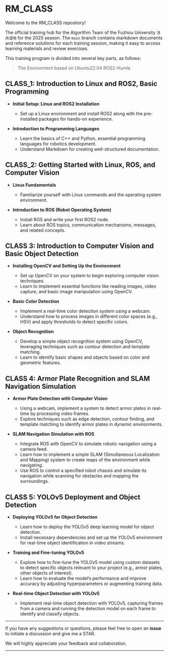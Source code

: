 # RM_CLASS
Welcome to the RM_CLASS repository!

The official training hub for the Algorithm Team of the Fuzhou University `浮舟湿地` for the 2025 season. The `main` branch contains markdown documents and reference solutions for each training session, making it easy to access learning materials and review exercises.

This training program is divided into several key parts, as follows:

> The Environment based on Ubuntu22.04 ROS2-Humle

## CLASS_1: Introduction to Linux and ROS2, Basic Programming

- **Initial Setup: Linux and ROS2 Installation**
  - Set up a Linux environment and install ROS2 along with the pre-installed packages for hands-on experience.
  
- **Introduction to Programming Languages**
  - Learn the basics of C++ and Python, essential programming languages for robotics development.
  - Understand Markdown for creating well-structured documentation.

## CLASS_2: Getting Started with Linux, ROS, and Computer Vision

- **Linux Fundamentals**
  - Familiarize yourself with Linux commands and the operating system environment.

- **Introduction to ROS (Robot Operating System)**
  - Install ROS and write your first ROS2 node.
  - Learn about ROS topics, communication mechanisms, messages, and related concepts.

## CLASS 3: Introduction to Computer Vision and Basic Object Detection

- **Installing OpenCV and Setting Up the Environment**
  - Set up OpenCV on your system to begin exploring computer vision techniques.
  - Learn to implement essential functions like reading images, video capture, and basic image manipulation using OpenCV.

- **Basic Color Detection**
  - Implement a real-time color detection system using a webcam.
  - Understand how to process images in different color spaces (e.g., HSV) and apply thresholds to detect specific colors.
  
- **Object Recognition**
  - Develop a simple object recognition system using OpenCV, leveraging techniques such as contour detection and template matching.
  - Learn to identify basic shapes and objects based on color and geometric features.

## CLASS 4: Armor Plate Recognition and SLAM Navigation Simulation

- **Armor Plate Detection with Computer Vision**
  - Using a webcam, implement a system to detect armor plates in real-time by processing video frames.
  - Explore techniques such as edge detection, contour finding, and template matching to identify armor plates in dynamic environments.

- **SLAM Navigation Simulation with ROS**
  - Integrate ROS with OpenCV to simulate robotic navigation using a camera feed.
  - Learn how to implement a simple SLAM (Simultaneous Localization and Mapping) system to create maps of the environment while navigating.
  - Use ROS to control a specified robot chassis and simulate its navigation while scanning for obstacles and mapping the surroundings.

## CLASS 5: YOLOv5 Deployment and Object Detection

- **Deploying YOLOv5 for Object Detection**
  - Learn how to deploy the YOLOv5 deep learning model for object detection.
  - Install necessary dependencies and set up the YOLOv5 environment for real-time object identification in video streams.

- **Training and Fine-tuning YOLOv5**
  - Explore how to fine-tune the YOLOv5 model using custom datasets to detect specific objects relevant to your project (e.g., armor plates, other objects of interest).
  - Learn how to evaluate the model’s performance and improve accuracy by adjusting hyperparameters or augmenting training data.

- **Real-time Object Detection with YOLOv5**
  - Implement real-time object detection with YOLOv5, capturing frames from a camera and running the detection model on each frame to identify and classify objects.

---

If you have any suggestions or questions, please feel free to open an **issue** to initiate a discussion and give me a STAR.

We will highly appreciate your feedback and collaboration.

---

